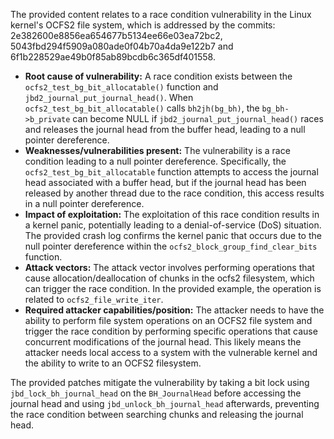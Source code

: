 The provided content relates to a race condition vulnerability in the Linux kernel's OCFS2 file system, which is addressed by the commits: 2e382600e8856ea654677b5134ee66e03ea72bc2, 5043fbd294f5909a080ade0f04b70a4da9e122b7 and 6f1b228529ae49b0f85ab89bcdb6c365df401558.

- **Root cause of vulnerability:** A race condition exists between the `ocfs2_test_bg_bit_allocatable()` function and `jbd2_journal_put_journal_head()`. When `ocfs2_test_bg_bit_allocatable()` calls `bh2jh(bg_bh)`, the `bg_bh->b_private` can become NULL if `jbd2_journal_put_journal_head()` races and releases the journal head from the buffer head, leading to a null pointer dereference.
- **Weaknesses/vulnerabilities present:** The vulnerability is a race condition leading to a null pointer dereference. Specifically, the `ocfs2_test_bg_bit_allocatable` function attempts to access the journal head associated with a buffer head, but if the journal head has been released by another thread due to the race condition, this access results in a null pointer dereference.
- **Impact of exploitation:**  The exploitation of this race condition results in a kernel panic, potentially leading to a denial-of-service (DoS) situation. The provided crash log confirms the kernel panic that occurs due to the null pointer dereference within the `ocfs2_block_group_find_clear_bits` function.
- **Attack vectors:** The attack vector involves performing operations that cause allocation/deallocation of chunks in the ocfs2 filesystem, which can trigger the race condition. In the provided example, the operation is related to `ocfs2_file_write_iter`.
- **Required attacker capabilities/position:** The attacker needs to have the ability to perform file system operations on an OCFS2 file system and trigger the race condition by performing specific operations that cause concurrent modifications of the journal head. This likely means the attacker needs local access to a system with the vulnerable kernel and the ability to write to an OCFS2 filesystem.

The provided patches mitigate the vulnerability by taking a bit lock using `jbd_lock_bh_journal_head` on the `BH_JournalHead` before accessing the journal head and using `jbd_unlock_bh_journal_head` afterwards, preventing the race condition between searching chunks and releasing the journal head.